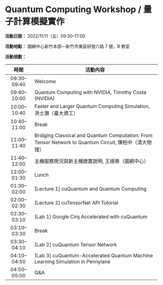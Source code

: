 # Quantum Computing Workshop / 量子計算模擬實作

**活動日期：** 2022/11/11（五）09:30&ndash;17:00

**活動地點：** 國網中心新竹本部—新竹市東區研發六路 7 號，B 教室

**活動規劃：**

|     時間     | 活動內容 |
| :----------: | -------- |
| 09:30&ndash;09:40 | Welcome |
| 09:40&ndash;10:00 | Quantum Computing with NVIDIA, Timothy Costa (NVIDIA) |
| 10:00&ndash;10:40 | Faster and Larger Quantum Computing Simulation, 洪士灝（臺大資工） |
| 10:40&ndash;11:00 | Break |
| 11:00&ndash;11:40 | Bridging Classical and Quantum Computation: From Tensor Network to Quantum Circuit, 陳柏中（清大物理） |
| 11:40&ndash;12:00 | 主機服務現況與新主機建置說明, 王順泰（國網中心） |
| 12:00&ndash;01:30 | Lunch |
| 01:30&ndash;02:00 | \[Lecture 1\] cuQuantum and Quantum Computing |
| 02:00&ndash;02:30 | \[Lecture 2\] cuTensorNet API Tutorial |
| 02:30&ndash;03:10 | \[Lab 1\] Google Cirq Accelerated with cuQuantum |
| 03:10&ndash;03:30 | Break |
| 03:30&ndash;04:10 | \[Lab 2\] cuQuantum Tensor Network |
| 04:10&ndash;04:50 | \[Lab 3\] cuQuantum-Accelerated Quantum Machine Learning Simulation in Pennylane |
| 04:50&ndash;05:00 | Q&amp;A |

<!--
  vim:ft=markdown et wrap sw=4 sts=4:
  -->
